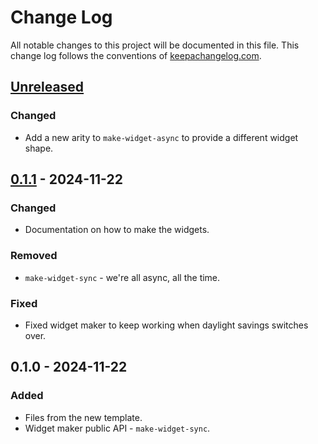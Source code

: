 # Change Log
All notable changes to this project will be documented in this file. This change log follows the conventions of [keepachangelog.com](http://keepachangelog.com/).

## [Unreleased]
### Changed
- Add a new arity to `make-widget-async` to provide a different widget shape.

## [0.1.1] - 2024-11-22
### Changed
- Documentation on how to make the widgets.

### Removed
- `make-widget-sync` - we're all async, all the time.

### Fixed
- Fixed widget maker to keep working when daylight savings switches over.

## 0.1.0 - 2024-11-22
### Added
- Files from the new template.
- Widget maker public API - `make-widget-sync`.

[Unreleased]: https://sourcehost.site/your-name/clojure-grep/compare/0.1.1...HEAD
[0.1.1]: https://sourcehost.site/your-name/clojure-grep/compare/0.1.0...0.1.1
